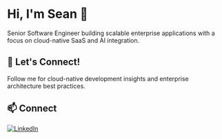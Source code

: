 # Hi, I'm Sean 👋

Senior Software Engineer building scalable enterprise applications with a focus on cloud-native SaaS and AI integration. 

## 👥 Let's Connect!

Follow me for cloud-native development insights and enterprise architecture best practices.

## 📫 Connect

[![LinkedIn](https://img.shields.io/badge/-LinkedIn-0077B5?style=flat&logo=linkedin&logoColor=white)](https://www.linkedin.com/in/sean-lawton-6a03a7b3/)
